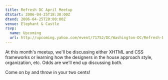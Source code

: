 ```yaml
---
title: Refresh DC April Meetup
dtstart: 2006-04-25T18:30:00Z
dtend: 2006-04-25T20:00:00Z
venue: Elephant & Castle
rsvp:
  name: Upcoming
  url: http://upcoming.yahoo.com/event/71752/DC/Washington-DC/Refresh-DC-April-Meetup/Elephant-amp-Castle/
---
```


At this month's meetup, we'll be discussing either XHTML and CSS frameworks or learning how the designers in the house approach style, organization, etc. Odds are we'll end up discussing both.

Come on by and throw in your two cents!